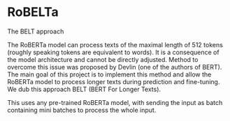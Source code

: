 # RoBELTa

The BELT approach

The RoBERTa model can process texts of the maximal length of 512 tokens (roughly speaking tokens are equivalent to words). It is a consequence of the model architecture and cannot be directly adjusted. Method to overcome this issue was proposed by Devlin (one of the authors of BERT). The main goal of this project is to implement this method and allow the RoBERTa model to process longer texts during prediction and fine-tuning. We dub this approach BELT (BERT For Longer Texts).

This uses any pre-trained RoBERTa model, with sending the input as batch containing mini batches to process the whole input.
